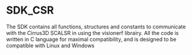 # SDK_CSR

The SDK contains all functions, structures and constants to communicate with the Cirrus3D SCALSR in using the visionerf librairy. All the code is written in C language for maximal compatibility, and is designed to be compatible with Linux and Windows
